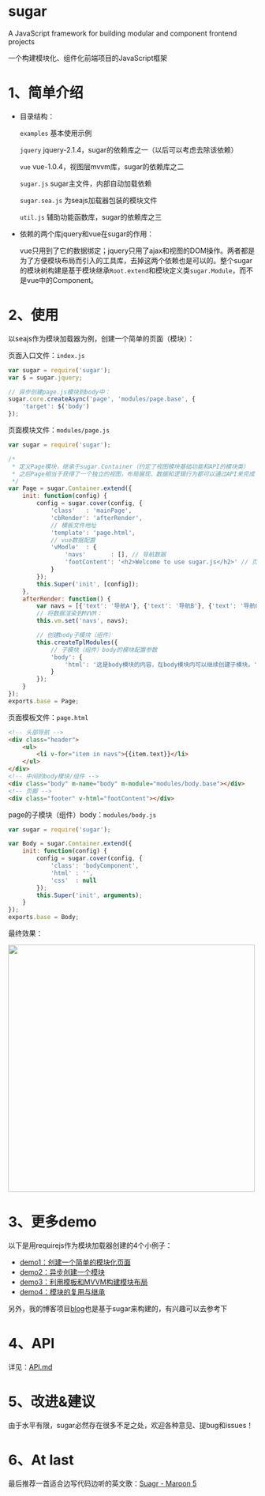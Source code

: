 # sugar
A JavaScript framework for building modular and component frontend projects

一个构建模块化、组件化前端项目的JavaScript框架


# 1、简单介绍
* 目录结构：

	`examples` 基本使用示例

	`jquery` jquery-2.1.4，sugar的依赖库之一（以后可以考虑去除该依赖）

	`vue` vue-1.0.4，视图层mvvm库，sugar的依赖库之二

	`sugar.js` sugar主文件，内部自动加载依赖

	`sugar.sea.js` 为seajs加载器包装的模块文件

	`util.js` 辅助功能函数库，sugar的依赖库之三

* 依赖的两个库jquery和vue在sugar的作用：

	vue只用到了它的数据绑定；jquery只用了ajax和视图的DOM操作。两者都是为了方便模块布局而引入的工具库，去掉这两个依赖也是可以的。整个sugar的模块树构建是基于模块继承`Root.extend`和模块定义类`sugar.Module`，而不是vue中的Component。


# 2、使用
以seajs作为模块加载器为例，创建一个简单的页面（模块）：

页面入口文件：`index.js`

```javascript
var sugar = require('sugar');
var $ = sugar.jquery;

// 异步创建page.js模块到body中：
sugar.core.createAsync('page', 'modules/page.base', {
	'target': $('body')
});
```

页面模块文件：`modules/page.js`

```javascript
var sugar = require('sugar');

/*
 * 定义Page模块，继承于sugar.Container（约定了视图模块基础功能和API的模块类）
 * 之后Page相当于获得了一个独立的视图，布局展现、数据和逻辑行为都可以通过API来完成
 */
var Page = sugar.Container.extend({
	init: function(config) {
		config = sugar.cover(config, {
			'class'   : 'mainPage',
			'cbRender': 'afterRender',
			// 模板文件地址
			'template': 'page.html',
			// vue数据配置
			'vModle'  : {
				'navs'       : [], // 导航数据
				'footContent': '<h2>Welcome to use sugar.js</h2>' // 页脚内容
			}
		});
		this.Super('init', [config]);
	},
	afterRender: function() {
		var navs = [{'text': '导航A'}, {'text': '导航B'}, {'text': '导航C'}];
		// 将数据渲染到MVVM：
		this.vm.set('navs', navs);

		// 创建body子模块（组件）
		this.createTplModules({
			// 子模块（组件）body的模块配置参数
			'body': {
				'html': '这是body模块的内容，在body模块内可以继续创建子模块。'
			}
		});
	}
});
exports.base = Page;
```

页面模板文件：`page.html`

```html
<!-- 头部导航 -->
<div class="header">
	<ul>
		<li v-for="item in navs">{{item.text}}</li>
	</ul>
</div>
<!-- 中间的body模块/组件 -->
<div class="body" m-name="body" m-module="modules/body.base"></div>
<!-- 页脚 -->
<div class="footer" v-html="footContent"></div>
```

page的子模块（组件）body：`modules/body.js`

```javascript
var sugar = require('sugar');

var Body = sugar.Container.extend({
	init: function(config) {
		config = sugar.cover(config, {
			'class': 'bodyComponent',
			'html' : '',
			'css'  : null
		});
		this.Super('init', arguments);
	}
});
exports.base = Body;
```
最终效果：

<img src="http://7xodrz.com1.z0.glb.clouddn.com/tbc_sugar_example" width="500">


# 3、更多demo
以下是用requirejs作为模块加载器创建的4个小例子：
* <a href="http://www.tangbc.com/blog/sugar/examples/demo1" target="_blank">demo1：创建一个简单的模块化页面</a>
* <a href="http://www.tangbc.com/blog/sugar/examples/demo2" target="_blank">demo2：异步创建一个模块</a>
* <a href="http://www.tangbc.com/blog/sugar/examples/demo3" target="_blank">demo3：利用模板和MVVM构建模块布局</a>
* <a href="http://www.tangbc.com/blog/sugar/examples/demo4" target="_blank">demo4：模块的复用与继承</a>

另外，我的博客项目<a href="https://github.com/tangbc/blog" target="_blank">blog</a>也是基于sugar来构建的，有兴趣可以去参考下


# 4、API
详见：<a href="https://github.com/tangbc/sugar/blob/master/API.md" target="_blank">API.md</a>


# 5、改进&建议
由于水平有限，sugar必然存在很多不足之处，欢迎各种意见、提bug和issues！


# 6、At last
最后推荐一首适合边写代码边听的英文歌：<a href="http://music.163.com/#/song?id=29019227" target="_blank">Suagr - Maroon 5</a>